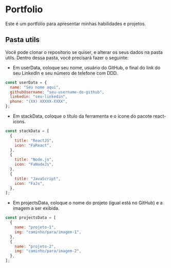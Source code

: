 # Portfolio

Este é um portfólio para apresentar minhas habilidades e projetos.

## Pasta utils

Você pode clonar o repositorio se quiser, e alterar os seus dados na pasta utils.
Dentro dessa pasta, você precisará fazer o seguinte:

- Em userData, coloque seu nome, usuário do GitHub, o final do link do seu LinkedIn e seu número de telefone com DDD.

```javascript
const userData = {
  name: "Seu nome aqui",
  githubUsername: "seu-username-do-github",
  linkedin: "seu-linkedin",
  phone: "(XX) XXXXX-XXXX",
};
```

- Em stackData, coloque o título da ferramenta e o ícone do pacote react-icons.

```javascript
const stackData = [
  {
    title: "ReactJS",
    icon: "FaReact",
  },
  {
    title: "Node.js",
    icon: "FaNodeJs",
  },
  {
    title: "JavaScript",
    icon: "FaJs",
  },
];
```

- Em projectsData, coloque o nome do projeto (igual está no GitHub) e a imagem a ser exibida.

```javascript
const projectsData = [
  {
    name: "projeto-1",
    img: "caminho/para/imagem-1",
  },
  {
    name: "projeto-2",
    img: "caminho/para/imagem-2",
  },
];
```
